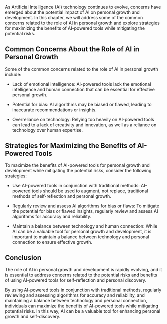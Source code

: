 
As Artificial Intelligence (AI) technology continues to evolve, concerns have emerged about the potential impact of AI on personal growth and development. In this chapter, we will address some of the common concerns related to the role of AI in personal growth and explore strategies for maximizing the benefits of AI-powered tools while mitigating the potential risks.

Common Concerns About the Role of AI in Personal Growth
-------------------------------------------------------

Some of the common concerns related to the role of AI in personal growth include:

* Lack of emotional intelligence: AI-powered tools lack the emotional intelligence and human connection that can be essential for effective personal growth.

* Potential for bias: AI algorithms may be biased or flawed, leading to inaccurate recommendations or insights.

* Overreliance on technology: Relying too heavily on AI-powered tools can lead to a lack of creativity and innovation, as well as a reliance on technology over human expertise.

Strategies for Maximizing the Benefits of AI-Powered Tools
----------------------------------------------------------

To maximize the benefits of AI-powered tools for personal growth and development while mitigating the potential risks, consider the following strategies:

* Use AI-powered tools in conjunction with traditional methods: AI-powered tools should be used to augment, not replace, traditional methods of self-reflection and personal growth.

* Regularly review and assess AI algorithms for bias or flaws: To mitigate the potential for bias or flawed insights, regularly review and assess AI algorithms for accuracy and reliability.

* Maintain a balance between technology and human connection: While AI can be a valuable tool for personal growth and development, it is important to maintain a balance between technology and personal connection to ensure effective growth.

Conclusion
----------

The role of AI in personal growth and development is rapidly evolving, and it is essential to address concerns related to the potential risks and benefits of using AI-powered tools for self-reflection and personal discovery.

By using AI-powered tools in conjunction with traditional methods, regularly reviewing and assessing algorithms for accuracy and reliability, and maintaining a balance between technology and personal connection, individuals can maximize the benefits of AI-powered tools while mitigating potential risks. In this way, AI can be a valuable tool for enhancing personal growth and self-discovery.
